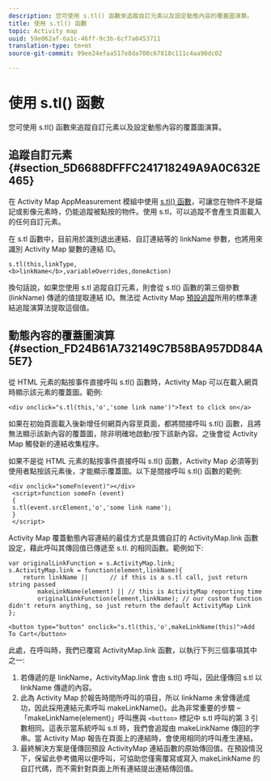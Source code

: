 ```yaml
---
description: 您可使用 s.tl() 函數來追蹤自訂元素以及設定動態內容的覆蓋圖演算。
title: 使用 s.tl() 函數
topic: Activity map
uuid: 59e062af-6a1c-46ff-9c3b-6cf7a0453711
translation-type: tm+mt
source-git-commit: 99ee24efaa517e8da700c67818c111c4aa90dc02

---
```



# 使用 s.tl() 函數

您可使用 s.tl() 函數來追蹤自訂元素以及設定動態內容的覆蓋圖演算。

## 追蹤自訂元素 {#section_5D6688DFFFC241718249A9A0C632E465}

在 Activity Map AppMeasurement 模組中使用 [s.tl() 函數](https://marketing.adobe.com/resources/help/en_US/sc/implement/function_tl.html)，可讓您在物件不是錨記或影像元素時，仍能追蹤被點按的物件。使用 s.tl，可以追蹤不會產生頁面載入的任何自訂元素。

在 s.tl 函數中，目前用於識別退出連結、自訂連結等的 linkName 參數，也將用來識別 Activity Map 變數的連結 ID。

```
s.tl(this,linkType, 
<b>linkName</b>,variableOverrides,doneAction)
```

換句話說，如果您使用 s.tl 追蹤自訂元素，則會從 s.tl() 函數的第三個參數 (linkName) 傳遞的值提取連結 ID。無法從 Activity Map [預設追蹤](/help/analyze/activity-map/activitymap-link-tracking/activitymap-link-tracking-methodology.md)所用的標準連結追蹤演算法提取這個值。

## 動態內容的覆蓋圖演算 {#section_FD24B61A732149C7B58BA957DD84A5E7}

從 HTML 元素的點按事件直接呼叫 s.tl() 函數時，Activity Map 可以在載入網頁時顯示該元素的覆蓋圖。範例:

```
<div onclick="s.tl(this,'o','some link name')">Text to click on</a>
```

如果在初始頁面載入後新增任何網頁內容至頁面，都將間接呼叫 s.tl() 函數，且將無法顯示該新內容的覆蓋圖，除非明確地啟動/按下該新內容。之後會從 Activity Map 觸發新的連結收集程序。

如果不是從 HTML 元素的點按事件直接呼叫 s.tl() 函數，Activity Map 必須等到使用者點按該元素後，才能顯示覆蓋圖。以下是間接呼叫 s.tl() 函數的範例:

```
<div onclick="someFn(event)"></div> 
 <script>function someFn (event) 
 {    
 s.tl(event.srcElement,'o','some link name'); 
 } 
 </script>
```

Activity Map 覆蓋動態內容連結的最佳方式是具備自訂的 ActivityMap.link 函數設定，藉此呼叫其傳回值已傳遞至 s.tl. 的相同函數。範例如下:

```
var originalLinkFunction = s.ActivityMap.link; 
s.ActivityMap.link = function(element,linkName){ 
    return linkName ||      // if this is a s.tl call, just return string passed 
        makeLinkName(element) || // this is ActivityMap reporting time 
        originalLinkFunction(element,linkName); // our custom function didn't return anything, so just return the default ActivityMap Link 
};
```

```
<button type="button" onclick="s.tl(this,'o',makeLinkName(this)">Add To Cart</button>
```

此處，在呼叫時，我們已覆寫 ActivityMap.link 函數，以執行下列三個事項其中之一:

1. 若傳遞的是 linkName，ActivityMap.link 會由 s.tl() 呼叫，因此僅傳回 s.tl 以 linkName 傳遞的內容。
1. 此為 Activity Map 於報告時間所呼叫的項目，所以 linkName 未曾傳遞成功，因此採用連結元素呼叫 makeLinkName()。此為非常重要的步驟 –「makeLinkName(element)」呼叫應與 `<button>` 標記中 s.tl 呼叫的第 3 引數相同。這表示當系統呼叫 s.tl 時，我們會追蹤由 makeLinkName 傳回的字串。當 Activity Map 報告在頁面上的連結時，會使用相同的呼叫產生連結。
1. 最終解決方案是僅傳回預設 ActivityMap 連結函數的原始傳回值。在預設情況下，保留此參考備用以便呼叫，可協助您僅需覆寫或寫入 makeLinkName 的自訂代碼，而不需針對頁面上所有連結提出連結傳回值。
